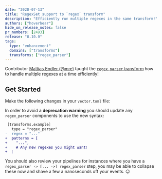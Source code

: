 ```yaml
---
date: "2020-07-13"
title: "RegexSet support to `regex` transform"
description: "Efficiently run multiple regexes in the same transform!"
authors: ["hoverbear"]
hide_on_release_notes: false
pr_numbers: [2493]
release: "0.10.0"
tags:
  type: "enhancement"
  domains: ["transforms"]
  transforms: ["regex_parser"]
---
```


Contributor [Mattias Endler (@mre)][urls.endler_dev] taught the [`regex_parser` transform][urls.vector_regex_parser] how to handle multiple regexes at a time efficiently!

## Get Started

Make the following changes in your `vector.toml` file:

In order to avoid a **deprecation warning** you should update any `regex_parser` components to use the new syntax:

```diff title="vector.toml"
 [transforms.example]
   type = "regex_parser"
-  regex = "..."
+  patterns = [
+    "...",
+    # Any new regexes you might want!
+  ]
```

You should also review your pipelines for instances where you have a `regex_parser -> [... ->] regex_parser` step, you may be able to collapse these now and shave a few a nanoseconds off your events. 😉

[urls.endler_dev]: https://endler.dev/
[urls.vector_regex_parser]: /docs/reference/vrl/functions/#parse_regex
